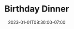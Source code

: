 ---
title: 'Birthday Dinner'
date: 2023-01-01T08:30:00-07:00
draft: false
menu:
  - courseTitle: "Starter"
    items:
        - name: "Pan-Seared Scallops"
          description: "Succulent scallops, perfectly pan-seared, served with a creamy sweetcorn puree."

  - courseTitle: "Main"
    items:
      - name: "Classic Spaghetti Bolognese"
        description: "A timeless Italian comfort food. Hearty bolognese sauce simmered for hours, served over perfectly cooked spaghetti."

  - courseTitle: "Drinks"
    items:
      - name: "Refreshing Gin Sour"
        description: "A delightful blend of gin, fresh citrus, thyme, and a touch of sweetness. The perfect way to start your evening."
---